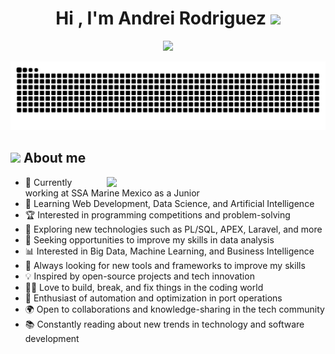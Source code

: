 <h1 align="center"><b>Hi , I'm Andrei Rodriguez </b><img src="https://media.giphy.com/media/v1.Y2lkPTc5MGI3NjExazcwemJ2bmEwOHc3eWNybHQxdDBybDVqMnVvZGdmYTc2dXdsbDRoZiZlcD12MV9zdGlja2Vyc19zZWFyY2gmY3Q9cw/GFtsjaDVJnoNa/giphy.gif" width="45"></h1>

<p align="center">
  <a href="https://github.com/DenverCoder1/readme-typing-svg">
    <img src="https://readme-typing-svg.herokuapp.com?font=Time+New+Roman&color=cyan&size=25&center=true&vCenter=true&width=600&height=100&lines=Luis+Andrei+or+Andrei+Rodriguez+&hearts;++;Public+Accountant+🧮;Software+Engineer+💻;Studying+Data+Analysis+📉;">
  </a>
</p>

<p align = "center">
	<img src = "https://raw.githubusercontent.com/luiandre13/luiandre13/output/github-contribution-grid-snake-dark.svg" alt = "Snake Game"/>
</p>

## <picture><img src = "https://github.com/7oSkaaa/7oSkaaa/blob/main/Images/about_me.gif?raw=true" width = 50px></picture> About me

<picture> <img align="right" src="https://user-images.githubusercontent.com/74038190/212749447-bfb7e725-6987-49d9-ae85-2015e3e7cc41.gif" width = 350px></picture>

- 💼 Currently working at SSA Marine Mexico as a Junior
- 🌱 Learning Web Development, Data Science, and Artificial Intelligence
- 🏆 Interested in programming competitions and problem-solving
- 📖 Exploring new technologies such as PL/SQL, APEX, Laravel, and more
- 🎯 Seeking opportunities to improve my skills in data analysis
- 📊 Interested in Big Data, Machine Learning, and Business Intelligence
- 🔧 Always looking for new tools and frameworks to improve my skills
- 💡 Inspired by open-source projects and tech innovation
- 👨‍💻 Love to build, break, and fix things in the coding world
- 🚢 Enthusiast of automation and optimization in port operations
- 🌍 Open to collaborations and knowledge-sharing in the tech community
- 📚 Constantly reading about new trends in technology and software development

